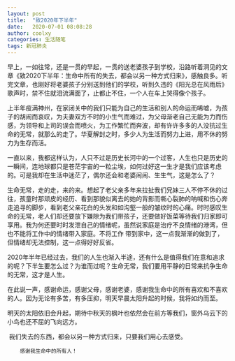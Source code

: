 ```yaml
---
layout: post
title:  "致2020年下半年"
date:   2020-07-01 08:08:28
author: coolxy
categories: 生活随笔
tags: 新冠肺炎
---
```


​		早上，一如往常，还是一贯的早起，一贯的送老婆孩子到学校，沿路听着洞见的文章《致2020下半年：生命中所有的失去，都会以另一种方式归来》，感触良多。听完文章，也刚好将老婆孩子分别送到他们的学校，听到久违的《阳光总在风雨后》歌声时，禁不住就泪流满面了，止都止不住，一个人在车上哭得像个孩子。

​		上半年疫满神州，在家闭关中的我们只能为自己的生活和别人的命运而唏嘘，为孩子的胡闹而哀叹，为夫妻双方不时的小生气而难过，为父母渐老自己无能为力而伤感，为领导和上司的误会而喷火，为工作繁忙而奔波，却有许许多多的人没抗过生命的无常，就那么的走了。华夏解封之时，多少人为生活而努力上进，用不休的努力为生存而活。

​		一直以来，我都这样认为，人只不过是历史长河中的一个过客，人生也只是历史的一瞬间，连地球都只是苍茫宇宙的一粒尘埃，如何过好这一生才是我们应该考虑的。可是我却在生活中迷茫了，偶尔还会和老婆闹闹、生生气，这是怎么了？

​		生命无常，走的走，来的来。想起了老父亲多年来拉扯我们兄妹三人不停不休的过往，孩童时那顽皮的经历、看到那貌似离去的她的背影而嘶心裂肺的呐喊和伤心奔走追寻的脚步，看到老父亲花白的头发和如沟壑一般的皱纹时的心痛。时时感叹生命的无常，老人们却还要放下嫌隙为我们带孩子，还要做好饭菜等待我们归家即可享用。我为何还要时时发泄自己的情绪呢，虽然说家庭是治疗不良情绪的港湾，但也不能将工作中的情绪带入家庭。不将工作 带到家中，这一点我渐渐的做到了，但情绪却无法控制，这一点得好好反省。

​		2020年半年已经过去，我们的人生也渐入半途，还有什么是值得我们在意和追求的呢？下半生要怎么过？为谁而过呢？生命无常，我们要用平静的日常来抗争生命的无常，这才是人生。

​		在此说一声，感谢命运，感谢父母，感谢老婆，感谢我生命中的所有喜欢和不喜欢的人。因为无论有多苦，有多压抑，明天早晨太阳升起的时候，我将如约而至。

​		明天的太阳依旧会升起，期待中秋天的枫叶也依然会在前方等我们，窗外乌云下的小鸟也还不屈的飞向远方。

​		我们失去的东西，都会以另一种方式归来，只要我们用心去感受。


        感谢我生命中的所有人！
